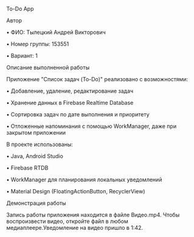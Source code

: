 To-Do App

Автор

•	ФИО: Тылецкий Андрей Викторович

•	Номер группы: 153551

•	Вариант: 1

Описание выполненной работы

Приложение "Список задач (To-Do)" реализовано с возможностями:

•	Добавление, удаление, редактирование задач

•	Хранение данных в Firebase Realtime Database

•	Сортировка задач по дате выполнения и приоритету

•	Отложенные напоминания с помощью WorkManager, даже при закрытом приложении

В проекте использованы:

•	Java, Android Studio

•	Firebase RTDB

•	WorkManager для планирования локальных уведомлений

•	Material Design (FloatingActionButton, RecyclerView)




Демонстрация работы


Запись работы приложения находится в файле Видео.mp4. Чтобы воспроизвести видео, откройте файл в любом медиаплеере.Уведомление на видео пришло в 1:42.

